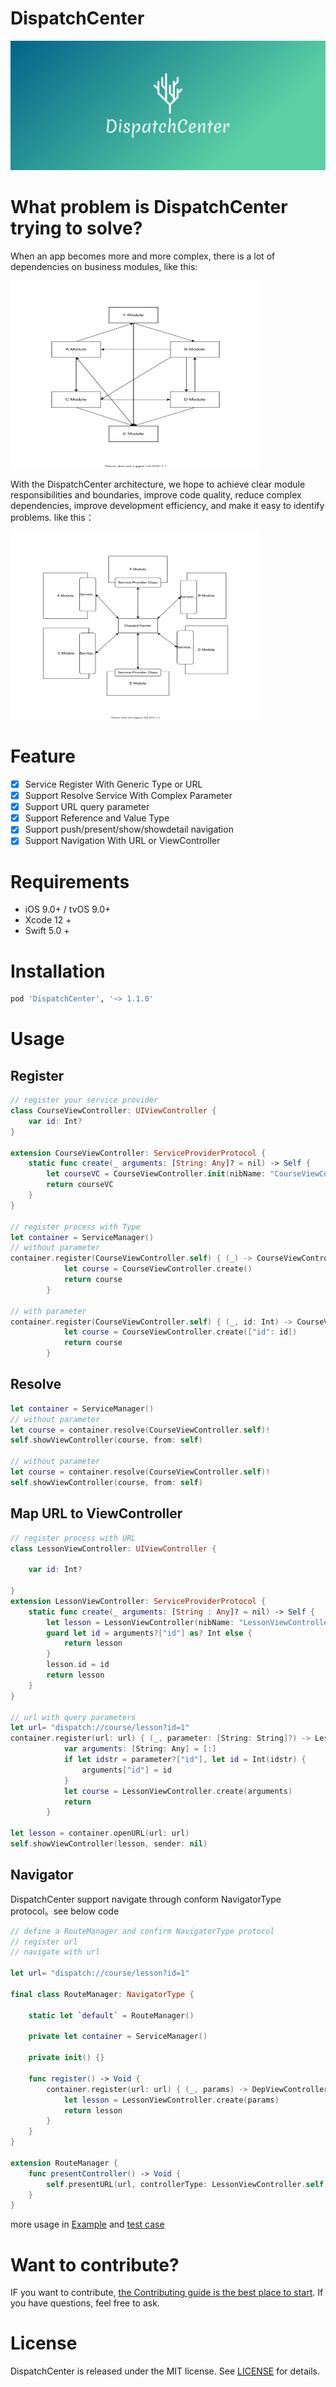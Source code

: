# DispatchCenter

![logo](https://raw.githubusercontent.com/OnePieceLv/DispatchCenter/main/images/cover.png)

# What problem is DispatchCenter trying to solve?

When an app becomes more and more complex, there is a lot of dependencies on business modules, like this:

<img src="https://raw.githubusercontent.com/OnePieceLv/DispatchCenter/main/images/readme/dependencies-bs.svg" alt="dependencies-bs" width="400" height="300">

With the DispatchCenter architecture, we hope to achieve clear module responsibilities and boundaries, improve code quality, reduce complex dependencies, improve development efficiency, and make it easy to identify problems. like this：

<img src="https://raw.githubusercontent.com/OnePieceLv/DispatchCenter/main/images/readme/mediator-bs.svg" alt="mediator-bs" width="400" height="300">

# Feature

- [x]  Service Register With Generic Type or URL
- [x]  Support Resolve Service With Complex Parameter
- [x]  Support URL query parameter
- [x]  Support Reference and Value Type
- [x]  Support push/present/show/showdetail navigation
- [x]  Support Navigation With URL or ViewController

# Requirements

- iOS 9.0+ / tvOS  9.0+
- Xcode 12 +
- Swift 5.0 +

# Installation

```ruby
pod 'DispatchCenter', '~> 1.1.0'
```

# Usage

## Register

```swift
// register your service provider
class CourseViewController: UIViewController {
	var id: Int?
}

extension CourseViewController: ServiceProviderProtocol {
	static func create(_ arguments: [String: Any]? = nil) -> Self {
		let courseVC = CourseViewController.init(nibName: "CourseViewController", bundle: nil) as! Self
		return courseVC
	}
}

// register process with Type
let container = ServiceManager()
// without parameter
container.register(CourseViewController.self) { (_) -> CourseViewController in
            let course = CourseViewController.create()
            return course
        }

// with parameter
container.register(CourseViewController.self) { (_, id: Int) -> CourseViewController in
            let course = CourseViewController.create(["id": id])
            return course
        }

```

## Resolve

```swift
let container = ServiceManager()
// without parameter
let course = container.resolve(CourseViewController.self)!
self.showViewController(course, from: self)

// without parameter
let course = container.resolve(CourseViewController.self)!
self.showViewController(course, from: self)
```

## Map URL to ViewController

```swift
// register process with URL
class LessonViewController: UIViewController {
    
    var id: Int?

}
extension LessonViewController: ServiceProviderProtocol {
    static func create(_ arguments: [String : Any]? = nil) -> Self {
        let lesson = LessonViewController(nibName: "LessonViewController", bundle: nil) as! Self
        guard let id = arguments?["id"] as? Int else {
            return lesson
        }
        lesson.id = id
        return lesson
    }
}

// url with query parameters
let url= "dispatch://course/lesson?id=1"
container.register(url: url) { (_, parameter: [String: String]?) -> LessonViewController in
            var arguments: [String: Any] = [:]
            if let idstr = parameter?["id"], let id = Int(idstr) {
                arguments["id"] = id
            }
            let course = LessonViewController.create(arguments)
            return 
        }

let lesson = container.openURL(url: url)
self.showViewController(lesson, sender: nil)
```

## Navigator

DispatchCenter support navigate through conform NavigatorType protocol。see below code

```swift
// define a RouteManager and confirm NavigatorType protocol
// register url
// navigate with url

let url= "dispatch://course/lesson?id=1"

final class RouteManager: NavigatorType {
    
    static let `default` = RouteManager()

    private let container = ServiceManager()
    
    private init() {}
    
    func register() -> Void {
        container.register(url: url) { (_, params) -> DepViewController in
            let lesson = LessonViewController.create(params)
            return lesson
        }
    }
}

extension RouteManager {
    func presentController() -> Void {
        self.presentURL(url, controllerType: LessonViewController.self, container: container, animated: true)
    }
}

```

more usage in [Example](https://github.com/OnePieceLv/DispatchCenter/tree/main/Example/DispatchCenter-iOSDemo) and [test case](https://github.com/OnePieceLv/DispatchCenter/tree/main/DispatchCenterTests)

# Want to contribute?

IF you want to contribute, [the Contributing guide is the best place to start](https://github.com/OnePieceLv/DispatchCenter/blob/main/CONTRIBUTING.md). If you have questions, feel free to ask.

# License

DispatchCenter is released under the MIT license. See [LICENSE](https://github.com/OnePieceLv/DispatchCenter/blob/main/LICENSE) for details.
